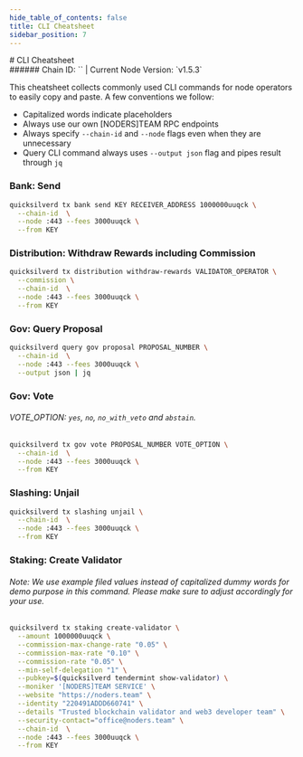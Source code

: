 ```yaml
---
hide_table_of_contents: false
title: CLI Cheatsheet
sidebar_position: 7
---
```


<div class="h1-with-icon icon-quicksilver">
# CLI Cheatsheet
</div>
###### Chain ID: `` | Current Node Version: `v1.5.3`

This cheatsheet collects commonly used CLI commands for node operators to easily copy and paste. A few conventions we follow:

- Capitalized words indicate placeholders
- Always use our own [NODERS]TEAM RPC endpoints
- Always specify `--chain-id` and `--node` flags even when they are unnecessary
- Query CLI command always uses `--output json` flag and pipes result through `jq`

### Bank: Send
```bash
quicksilverd tx bank send KEY RECEIVER_ADDRESS 1000000uuqck \
  --chain-id  \
  --node :443 --fees 3000uuqck \
  --from KEY
```

### Distribution: Withdraw Rewards including Commission
```bash
quicksilverd tx distribution withdraw-rewards VALIDATOR_OPERATOR \
  --commission \
  --chain-id  \
  --node :443 --fees 3000uuqck \
  --from KEY
```

### Gov: Query Proposal
```bash
quicksilverd query gov proposal PROPOSAL_NUMBER \
  --chain-id  \
  --node :443 --fees 3000uuqck \
  --output json | jq
```

### Gov: Vote
###### VOTE_OPTION: `yes`, `no`, `no_with_veto` and `abstain`.
```bash
quicksilverd tx gov vote PROPOSAL_NUMBER VOTE_OPTION \
  --chain-id  \
  --node :443 --fees 3000uuqck \
  --from KEY
```

### Slashing: Unjail
```bash
quicksilverd tx slashing unjail \
  --chain-id  \
  --node :443 --fees 3000uuqck \
  --from KEY
```

### Staking: Create Validator
###### Note: We use example filed values instead of capitalized dummy words for demo purpose in this command. Please make sure to adjust accordingly for your use.
```bash
quicksilverd tx staking create-validator \
  --amount 1000000uuqck \
  --commission-max-change-rate "0.05" \
  --commission-max-rate "0.10" \
  --commission-rate "0.05" \
  --min-self-delegation "1" \
  --pubkey=$(quicksilverd tendermint show-validator) \
  --moniker '[NODERS]TEAM SERVICE' \
  --website "https://noders.team" \
  --identity "220491ADDD660741" \
  --details "Trusted blockchain validator and web3 developer team" \
  --security-contact="office@noders.team" \
  --chain-id  \
  --node :443 --fees 3000uuqck \
  --from KEY
```
